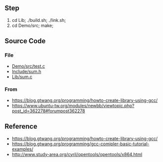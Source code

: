 

## Step

1. cd Lib; ./build.sh; ./link.sh;
2. cd Demo/src; make;

## Source Code

### File

* [Demo/src/test.c](Demo/src/test.c)
* [Include/sum.h](Include/sum.h)
* [Lib/sum.c](Lib/sum.c)

### From

* https://blog.gtwang.org/programming/howto-create-library-using-gcc/
* https://www.ubuntu-tw.org/modules/newbb/viewtopic.php?post_id=362278#forumpost362278


## Reference

* https://blog.gtwang.org/programming/howto-create-library-using-gcc/
* https://blog.gtwang.org/programming/gcc-comipler-basic-tutorial-examples/
* http://www.study-area.org/cyril/opentools/opentools/x864.html

